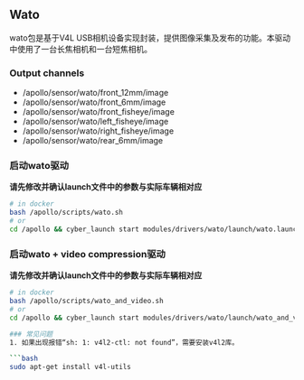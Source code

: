 ## Wato
wato包是基于V4L USB相机设备实现封装，提供图像采集及发布的功能。本驱动中使用了一台长焦相机和一台短焦相机。

### Output channels

* /apollo/sensor/wato/front_12mm/image
* /apollo/sensor/wato/front_6mm/image
* /apollo/sensor/wato/front_fisheye/image
* /apollo/sensor/wato/left_fisheye/image
* /apollo/sensor/wato/right_fisheye/image
* /apollo/sensor/wato/rear_6mm/image

### 启动wato驱动
**请先修改并确认launch文件中的参数与实际车辆相对应**
```bash
# in docker
bash /apollo/scripts/wato.sh
# or
cd /apollo && cyber_launch start modules/drivers/wato/launch/wato.launch
```
### 启动wato + video compression驱动
**请先修改并确认launch文件中的参数与实际车辆相对应**
```bash
# in docker
bash /apollo/scripts/wato_and_video.sh
# or
cd /apollo && cyber_launch start modules/drivers/wato/launch/wato_and_video.launch

### 常见问题
1. 如果出现报错“sh: 1: v4l2-ctl: not found”，需要安装v4l2库。

```bash
sudo apt-get install v4l-utils
```
